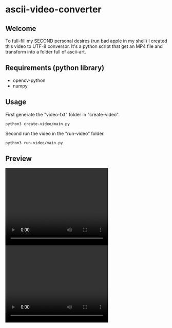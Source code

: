 # ascii-video-converter

## Welcome
To full-fill my SECOND personal desires (run bad apple in my shell) I created this video to UTF-8 conversor. It's a python script that get an MP4 file and transform into a folder full of ascii-art.

## Requirements (python library)

- opencv-python
- numpy


## Usage
First generate the "video-txt" folder in "create-video".
```
python3 create-video/main.py
```
Second run the video in the "run-video" folder.
```
python3 run-video/main.py
```

## Preview
<video width="320" height="240" controls>
	<source src="./assets/ascii-video.mp4" />
</video>
<video width="320" height="240" controls>
	<source src="./assets/video.mp4" />
</video>
